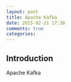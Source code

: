 ```yaml
---
layout: post
title: Apache Kafka
date: 2015-02-21 17:30
comments: true
categories: 
---
```


## Introduction

Apache Kafka
